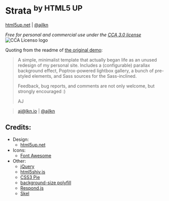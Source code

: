 # Strata <sup>by HTML5 UP</sup>

[html5up.net] | [@ajlkn]

_Free for personal and commercial use under the [CCA 3.0 license]_ ![CCA Licenso logo]

Quoting from the readme of [the original demo]:

> A simple, minimalist template that actually began life as an unused redesign of my
> personal site. Includes a (configurable) parallax background effect, Poptrox-powered
> lightbox gallery, a bunch of pre-styled elements, and Sass sources for the Sass-inclined.
>
> Feedback, bug reports, and comments are not only welcome, but strongly encouraged :)
>
> AJ

> aj@lkn.io | [@ajlkn]
>

## Credits:

- Design:
  - [html5up.net]
- Icons:
  - [Font Awesome]
- Other:
  - [jQuery]
  - [html5shiv.js]
  - [CSS3 Pie]
  - [background-size polyfill]
  - [Respond.js]
  - [Skel]

[@ajlkn]: https://twitter.com/ajlkn
[AJ]: https://aj.lkn.io/
[background-size polyfill]: https://github.com/louisremi/background-size-polyfill
[CCA 3.0 license]: https://html5up.net/license
[CCA Licenso logo]: https://licensebuttons.net/l/by/3.0/80x15.png
[CSS3 Pie]: https://css3pie.com/
[Font Awesome]: http://fontawesome.io/
[FormSpree]: https://formspree.io/
[html5shiv.js]: https://github.com/aFarkas/html5shiv
[html5up.net]: https://html5up.net/
[jQuery]: https://jquery.com/
[Respond.js]: https://github.com/scottjehl/Respond
[Skel]: https://skel.io/
[the original demo]: https://html5up.net/uploads/demos/strata/

